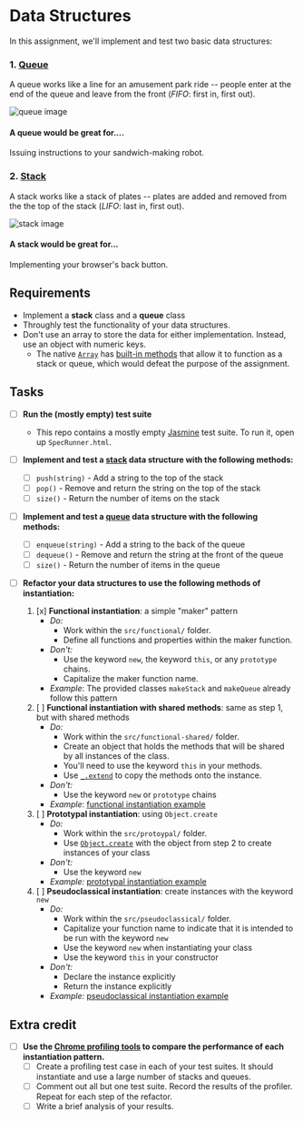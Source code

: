 # Data Structures

In this assignment, we'll implement and test two basic data structures:

### 1. [Queue]
A queue works like a line for an amusement park ride -- people enter at the end of the queue and leave from the front (*FIFO*: first in, first out).

![queue image]

#### A queue would be great for....
Issuing instructions to your sandwich-making robot.

### 2. [Stack]
A stack works like a stack of plates -- plates are added and removed from the the top of the stack (*LIFO*: last in, first out).

![stack image]

#### A stack would be great for...
Implementing your browser's back button.

## Requirements
- Implement a **stack** class and a **queue** class
- Throughly test the functionality of your data structures.
- Don't use an array to store the data for either implementation. Instead, use an object with numeric keys.
    * The native [`Array`][Array] has [built-in methods][Array methods] that allow it to function as a stack or queue, which would defeat the purpose of the assignment.

## Tasks

- [ ] **Run the (mostly empty) test suite**
    - This repo contains a mostly empty [Jasmine] test suite.  To run it, open up `SpecRunner.html`.

- [ ] **Implement and test a [stack] data structure with the following methods:**
    - [ ] `push(string)` - Add a string to the top of the stack
    - [ ] `pop()` - Remove and return the string on the top of the stack
    - [ ] `size()` - Return the number of items on the stack

- [ ] **Implement and test a [queue] data structure with the following methods:**
    - [ ] `enqueue(string)` - Add a string to the back of the queue
    - [ ] `dequeue()` - Remove and return the string at the front of the queue
    - [ ] `size()` - Return the number of items in the queue

- [ ] **Refactor your data structures to use the following methods of instantiation:**
    1. [x] **Functional instantiation**: a simple "maker" pattern
        - *Do:*
            - Work within the `src/functional/` folder.
            - Define all functions and properties within the maker function.
        - *Don't:*
            - Use the keyword `new`, the keyword `this`, or any `prototype` chains.
            - Capitalize the maker function name.
        - *Example*: The provided classes `makeStack` and `makeQueue` already follow this pattern
    2. [ ] **Functional instantiation with shared methods**: same as step 1, but with shared methods
        - *Do:*
            - Work within the `src/functional-shared/` folder.
            - Create an object that holds the methods that will be shared by all instances of the class.
            - You'll need to use the keyword `this` in your methods.
            - Use [`_.extend`][_.extend] to copy the methods onto the instance.
        - *Don't:*
            - Use the keyword `new` or `prototype` chains
        - *Example*: [functional instantiation example]
    3. [ ] **Prototypal instantiation**: using `Object.create`
        - *Do:*
            - Work within the `src/protoypal/` folder.
            - Use [`Object.create`][Object.create] with the object from step 2 to create instances of your class
        - *Don't:*
            - Use the keyword `new`
        - *Example:* [prototypal instantiation example]
    4. [ ] **Pseudoclassical instantiation**: create instances with the keyword `new`
        - *Do:*
            - Work within the `src/pseudoclassical/` folder.
            - Capitalize your function name to indicate that it is intended to be run with the keyword `new`
            - Use the keyword `new` when instantiating your class
            - Use the keyword `this` in your constructor
        - *Don't:*
            - Declare the instance explicitly
            - Return the instance explicitly
        - *Example:* [pseudoclassical instantiation example]

## Extra credit

- [ ] **Use the [Chrome profiling tools] to compare the performance of each instantiation pattern.**
  - [ ] Create a profiling test case in each of your test suites.  It should instantiate and use a large number of stacks and queues.
  - [ ] Comment out all but one test suite.  Record the results of the profiler.  Repeat for each step of the refactor.
  - [ ] Write a brief analysis of your results.

[functional instantiation example]: https://github.com/hackreactor/giraffeMaker/blob/master/src/giraffeExtend.js
[prototypal instantiation example]: https://github.com/hackreactor/giraffeMaker/blob/master/src/giraffePrototype.js
[pseudoclassical instantiation example]: https://github.com/hackreactor/giraffeMaker/blob/master/src/giraffePseudoClassical.js

[stack image]: http://upload.wikimedia.org/wikipedia/commons/thumb/2/29/Data_stack.svg/200px-Data_stack.svg.png
[queue image]: http://upload.wikimedia.org/wikipedia/commons/thumb/5/52/Data_Queue.svg/200px-Data_Queue.svg.png
[stack]: http://en.wikipedia.org/wiki/Stack_(abstract_data_type)
[queue]: http://en.wikipedia.org/wiki/Queue_(abstract_data_type)
[Array]: http://mdn.io/Array
[Array methods]: http://mdn.io/Array#Methods_of_Array_instances
[Object.create]: http://mdn.io/Object.create
[_.extend]: http://underscorejs.org/#extend
[Jasmine]: http://pivotal.github.com/jasmine/
[Chrome profiling tools]: https://developers.google.com/chrome-developer-tools/docs/profiles

